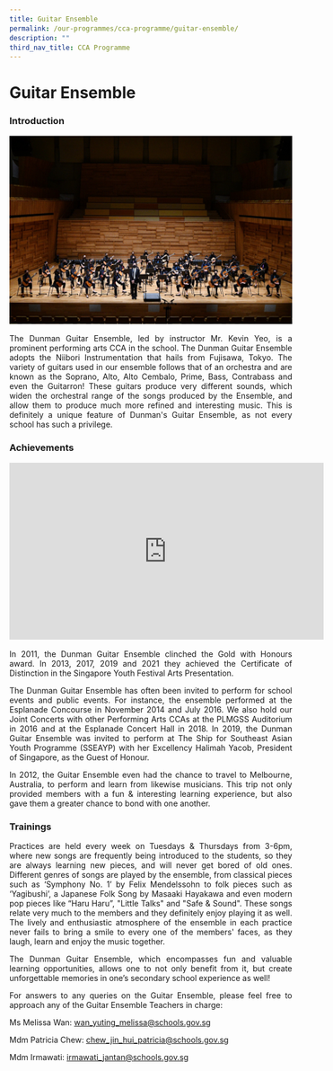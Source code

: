 ```yaml
---
title: Guitar Ensemble
permalink: /our-programmes/cca-programme/guitar-ensemble/
description: ""
third_nav_title: CCA Programme
---
```



# Guitar Ensemble

### Introduction

![](/images/Student%20Development%20Programme/CCA%20Programme/Performing%20Arts/Dunman%20Secondary%20School%20Guitar%20Ensemble%20SYF%202021.jpg)

<p style="text-align: justify;">The Dunman Guitar Ensemble, led by instructor Mr. Kevin Yeo, is a prominent performing arts CCA in the school. The Dunman Guitar Ensemble adopts the Niibori Instrumentation that hails from Fujisawa, Tokyo. The variety of guitars used in our ensemble follows that of an orchestra and are known as the Soprano, Alto, Alto Cembalo, Prime, Bass, Contrabass and even the Guitarron! These guitars produce very different sounds, which widen the orchestral range of the songs produced by the Ensemble, and allow them to produce much more refined and interesting music. This is definitely a unique feature of Dunman's Guitar Ensemble, as not every school has such a privilege.</p>

### Achievements

<iframe width="560" height="315" src="https://www.youtube.com/embed/t7P9bnWVyjY" title="YouTube video player" frameborder="0" allow="accelerometer; autoplay; clipboard-write; encrypted-media; gyroscope; picture-in-picture" allowfullscreen></iframe>

<p style="text-align: justify;">In 2011, the Dunman Guitar Ensemble clinched the Gold with Honours award. In 2013, 2017, 2019 and 2021 they achieved the Certificate of Distinction in the Singapore Youth Festival Arts Presentation.</p>

<p style="text-align: justify;">The Dunman Guitar Ensemble has often been invited to perform for school events and public events. For instance, the ensemble performed at the Esplanade Concourse in November 2014 and July 2016. We also hold our Joint Concerts with other Performing Arts CCAs at the PLMGSS Auditorium in 2016 and at the Esplanade Concert Hall in 2018. In 2019, the Dunman Guitar Ensemble was invited to perform at The Ship for Southeast Asian Youth Programme (SSEAYP) with her Excellency Halimah Yacob, President of Singapore, as the Guest of Honour.</p>

<p style="text-align: justify;">In 2012, the Guitar Ensemble even had the chance to travel to Melbourne, Australia, to perform and learn from likewise musicians. This trip not only provided members with a fun & interesting learning experience, but also gave them a greater chance to bond with one another.</p>

### Trainings 

<p style="text-align: justify;">Practices are held every week on Tuesdays & Thursdays from 3-6pm, where new songs are frequently being introduced to the students, so they are always learning new pieces, and will never get bored of old ones. Different genres of songs are played by the ensemble, from classical pieces such as ‘Symphony No. 1’ by Felix Mendelssohn to folk pieces such as ‘Yagibushi’, a Japanese Folk Song by Masaaki Hayakawa and even modern pop pieces like “Haru Haru”, "Little Talks" and "Safe & Sound". These songs relate very much to the members and they definitely enjoy playing it as well. The lively and enthusiastic atmosphere of the ensemble in each practice never fails to bring a smile to every one of the members' faces, as they laugh, learn and enjoy the music together.</p>

<p style="text-align: justify;">The Dunman Guitar Ensemble, which encompasses fun and valuable learning opportunities, allows one to not only benefit from it, but create unforgettable memories in one’s secondary school experience as well!</p>

<p style="text-align: justify;">For answers to any queries on the Guitar Ensemble, please feel free to approach any of the Guitar Ensemble Teachers in charge:</p>

Ms Melissa Wan: [wan\_yuting\_melissa@schools.gov.sg](mailto:wan_yuting_melissa@schools.gov.sg)

Mdm Patricia Chew: [chew\_jin\_hui\_patricia@schools.gov.sg](mailto:chew_jin_hui_patricia@schools.gov.sg)[  
](mailto:wan_yuting_melissa@schools.gov.sg)

Mdm Irmawati: [irmawati\_jantan@schools.gov.sg](mailto:irmawati_jantan@schools.gov.sg)